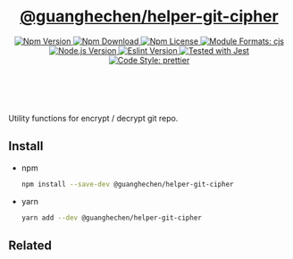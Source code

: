 <header>
  <h1 align="center">
    <a href="https://github.com/guanghechen/node-scaffolds/tree/@guanghechen/helper-git-cipher@6.0.0-alpha.7/packages/helper-git-cipher#readme">@guanghechen/helper-git-cipher</a>
  </h1>
  <div align="center">
    <a href="https://www.npmjs.com/package/@guanghechen/helper-git-cipher">
      <img
        alt="Npm Version"
        src="https://img.shields.io/npm/v/@guanghechen/helper-git-cipher.svg"
      />
    </a>
    <a href="https://www.npmjs.com/package/@guanghechen/helper-git-cipher">
      <img
        alt="Npm Download"
        src="https://img.shields.io/npm/dm/@guanghechen/helper-git-cipher.svg"
      />
    </a>
    <a href="https://www.npmjs.com/package/@guanghechen/helper-git-cipher">
      <img
        alt="Npm License"
        src="https://img.shields.io/npm/l/@guanghechen/helper-git-cipher.svg"
      />
    </a>
    <a href="#install">
      <img
        alt="Module Formats: cjs"
        src="https://img.shields.io/badge/module_formats-cjs-green.svg"
      />
    </a>
    <a href="https://github.com/nodejs/node">
      <img
        alt="Node.js Version"
        src="https://img.shields.io/node/v/@guanghechen/helper-git-cipher"
      />
    </a>
    <a href="https://github.com/facebook/jest">
      <img
        alt="Eslint Version"
        src="https://img.shields.io/npm/dependency-version/@guanghechen/helper-git-cipher/peer/jest"
      />
    </a>
    <a href="https://github.com/facebook/jest">
      <img
        alt="Tested with Jest"
        src="https://img.shields.io/badge/tested_with-jest-9c465e.svg"
      />
    </a>
    <a href="https://github.com/prettier/prettier">
      <img
        alt="Code Style: prettier"
        src="https://img.shields.io/badge/code_style-prettier-ff69b4.svg?style=flat-square"
      />
    </a>
  </div>
</header>
<br/>


Utility functions for encrypt / decrypt git repo.

## Install

* npm

  ```bash
  npm install --save-dev @guanghechen/helper-git-cipher
  ```

* yarn

  ```bash
  yarn add --dev @guanghechen/helper-git-cipher
  ```


## Related


[homepage]: https://github.com/guanghechen/node-scaffolds/tree/@guanghechen/helper-git-cipher@6.0.0-alpha.7/packages/helper-git-cipher#readme
